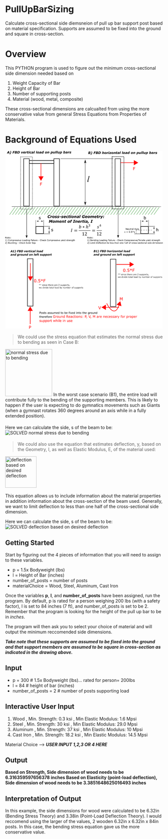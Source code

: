 # PullUpBarSizing
Calculate cross-sectional side diemsneion of pull up bar support post based on material specification. Supports are assumed to be fixed into the ground and square in cross-section.

# Overview
This PYTHON program is used to figure out the minimum cross-sectional side dimension needed based on 
1) Weight Capacity of Bar
2) Height of Bar
3) Number of supporting posts
4) Material (wood, metal, composite)

These cross-sectional dimensions are calcualted from using the more conservative value from general Stress Equations from Properties of Materials.

# Background of Equations Used

![beam_drawing](https://github.com/SceneDuGreene/PullUpBarSizing/blob/main/pullup_supports_FBDs.png)

> We could use the stress equation that estimates the normal stress due to bending as seen in Case B:
<img src="https://latex.codecogs.com/svg.image?\sigma_{normal}&space;=\frac{Mc}{I}" title="normal stress due to bending" width="150" height="150"/>
In the worst case scenario (B1), the entire load will contribute fully to the bending of the supporting members. This is likely to happen if the user is expecting to do gymnatics movements such as Giants (when a gymnast rotates 360 degrees around an axis while in a fully extended position).

####
Here we can calculate the side, s of the beam to be: <img src="https://latex.codecogs.com/svg.image?s&space;=&space;\sqrt[3]{\frac{6Pl}{\sigma&space;_{yield}*NumberOfPosts}}" title="SOLVED normal stress due to bending" />

####
 
> We could also use the equation that estimates deflection, y, based on the Geometry, I, as well as Elastic Modulus, E, of the material used: 

<img src="https://latex.codecogs.com/svg.image?y=\frac{Pl^{3}}{3EI} " title="deflection based on desired deflection" width="100" height="100"/>

This equation allows us to include information about the material properties in addition information about the cross-section of the beam used. Generally, we want to limit deflection to less than one half of the cross-sectional side dimension.

Here we can calculate the side, s of the beam to be:
<img src="https://latex.codecogs.com/svg.image?s&space;=&space;\sqrt[5]{\frac{8Pl^{3}}{E*NumberOfPosts}}" title="SOLVED deflection based on desired deflection" />

## Getting Started
Start by figuring out the 4 pieces of information that you will need to assign to these variables.
- p = 1.5x Bodyweight (lbs)
- l = Height of Bar (inches)
- number_of_posts = number of posts
- materialChoice = Wood, Steel, Aluminum, Cast Iron

Once the variables **p**, **l**, and **number_of_posts**  have been assigned, run the program. By default, p is rated for a person weighing 200 lbs (with a safety factor), l is set to 84 inches (7 ft), and number_of_posts is set to be 2. Remember that the program is looking for the height of the pull up bar to be in *inches*.

The program will then ask you to select your choice of material and will output the minimum reccomended side dimensions.

***Take note that these supports are assumed to be fixed into the ground and that support members are assumed to be square in cross-section as indicated in the drawing above.***

## Input
- p = 300 # 1.5x Bodyweight (lbs)... rated for person= 200lbs
- l = 84 # height of bar (inches)
- number_of_posts = 2 # number of posts supporting load

## Interactive User Input
1) Wood , Min. Strength: 0.3 ksi , Min Elastic Modulus: 1.6 Mpsi 
2) Steel , Min. Strength: 30 ksi , Min Elastic Modulus: 29.0 Mpsi 
3) Aluminum , Min. Strength: 37 ksi , Min Elastic Modulus: 10 Mpsi 
4) Cast Iron , Min. Strength: 18.2 ksi , Min Elastic Modulus: 14.5 Mpsi 

 Material Choice -->  ***USER INPUT 1,2,3 OR 4 HERE***

## Output
**Based on Strength, Side dimension of wood needs to be 6.316359597656378 inches
Based on Elasticity (point-load deflection), Side dimension of wood needs to be 3.3851648625016493 inches**

## Interpretation of Output
In this example, the side dimensions for wood were calculated to be 6.32in (Bending Stress Theory) and 3.38in (Point-Load Deflection Theory). I would reccomend using the larger of the values, 2 wooden 6.32in x 6.32in x 84in posts. In this case, the bending stress equation gave us the more conservative value. 
